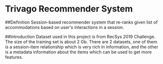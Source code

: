 # Trivago Recommender System
##Definition
Session-based recommender system that re-ranks given list of accommodations based on user's interactions in a session.

##Introduction
Dataset used in this project is from RecSys 2019 Challenge. The size of the training set is about 2 Gb. There are 2 datasets, one of them is a session-item relationship which is very rich in information, and the other is a metadata information about the items which can be used to get more features.

